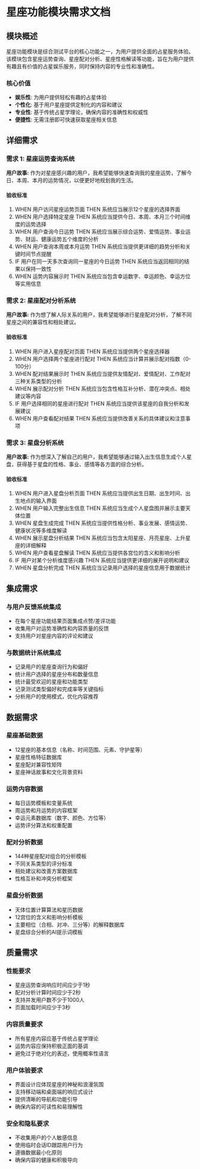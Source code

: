 # 星座功能模块需求文档

## 模块概述

星座功能模块是综合测试平台的核心功能之一，为用户提供全面的占星服务体验。该模块包含星座运势查询、星座配对分析、星座性格解读等功能，旨在为用户提供有趣且有价值的占星娱乐服务，同时保持内容的专业性和准确性。

### 核心价值
- **娱乐性**: 为用户提供轻松有趣的占星体验
- **个性化**: 基于用户星座提供定制化的内容和建议
- **专业性**: 基于传统占星学理论，确保内容的准确性和权威性
- **便捷性**: 无需注册即可快速获取星座相关信息

## 详细需求

### 需求 1: 星座运势查询系统

**用户故事:** 作为对星座感兴趣的用户，我希望能够快速查询我的星座运势，了解今日、本周、本月的运势情况，以便更好地规划我的生活。

#### 验收标准

1. WHEN 用户访问星座运势页面 THEN 系统应当展示12个星座的选择界面
2. WHEN 用户选择特定星座 THEN 系统应当提供今日、本周、本月三个时间维度的运势选择
3. WHEN 用户查询今日运势 THEN 系统应当展示综合运势、爱情运势、事业运势、财运、健康运势五个维度的分析
4. WHEN 用户查询本周或本月运势 THEN 系统应当提供更详细的趋势分析和关键时间节点提醒
5. IF 用户在同一天多次查询同一星座的今日运势 THEN 系统应当返回相同的结果以保持一致性
6. WHEN 运势内容展示时 THEN 系统应当包含幸运数字、幸运颜色、幸运方位等实用信息

### 需求 2: 星座配对分析系统

**用户故事:** 作为想了解人际关系的用户，我希望能够进行星座配对分析，了解不同星座之间的兼容性和相处建议。

#### 验收标准

1. WHEN 用户进入星座配对页面 THEN 系统应当提供两个星座选择器
2. WHEN 用户选择两个星座进行配对 THEN 系统应当计算并展示配对指数（0-100分）
3. WHEN 配对结果展示时 THEN 系统应当提供友情配对、爱情配对、工作配对三种关系类型的分析
4. WHEN 展示配对分析 THEN 系统应当包含性格互补分析、潜在冲突点、相处建议等内容
5. IF 用户选择相同的星座进行配对 THEN 系统应当提供该星座的自我分析和发展建议
6. WHEN 用户查看配对结果 THEN 系统应当提供改善关系的具体建议和注意事项

### 需求 3: 星盘分析系统

**用户故事:** 作为想深入了解自己的用户，我希望能够通过输入出生信息生成个人星盘，获得基于星盘的性格、事业、感情等各方面的综合分析。

#### 验收标准

1. WHEN 用户进入星盘分析页面 THEN 系统应当提供出生日期、出生时间、出生地点的输入界面
2. WHEN 用户输入完整出生信息 THEN 系统应当生成个人星盘图并展示主要天体位置
3. WHEN 星盘生成完成 THEN 系统应当提供性格分析、事业发展、感情运势、健康状况等多维度解读
4. WHEN 展示星盘分析结果 THEN 系统应当包含太阳星座、月亮星座、上升星座的详细解释
5. WHEN 用户查看星盘解读 THEN 系统应当提供各宫位的含义和影响分析
6. IF 用户对某个分析维度感兴趣 THEN 系统应当提供更详细的展开说明和建议
7. WHEN 星盘分析完成 THEN 系统应当记录用户选择的星座信息用于数据统计


## 集成需求

### 与用户反馈系统集成
- 在每个星座功能结果页面集成点赞/差评功能
- 收集用户对运势准确性和内容质量的反馈
- 支持用户对星座内容的评论和建议

### 与数据统计系统集成
- 记录用户的星座查询行为和偏好
- 统计用户选择的星座分布和数量信息
- 统计最受欢迎的星座和功能类型
- 记录测试类型偏好和完成率等关键指标
- 分析用户的使用模式，优化内容推荐


## 数据需求

### 星座基础数据
- 12星座的基本信息（名称、时间范围、元素、守护星等）
- 星座性格特征数据库
- 星座配对兼容性矩阵
- 星座神话故事和文化背景资料

### 运势内容数据
- 每日运势模板和变量系统
- 周运势和月运势的内容框架
- 幸运元素数据库（数字、颜色、方位等）
- 运势评分算法和权重配置

### 配对分析数据
- 144种星座配对组合的分析模板
- 不同关系类型的评分标准
- 相处建议和改善方案数据库
- 性格互补和冲突分析框架

### 星盘分析数据
- 天体位置计算算法和星历数据
- 12宫位的含义和影响分析模板
- 主要相位（合相、对冲、三分等）的解释数据库
- 星盘综合分析的AI提示词模板

## 质量需求

### 性能要求
- 星座运势查询响应时间应少于1秒
- 配对分析计算时间应少于2秒
- 支持并发用户数不少于1000人
- 页面加载时间应少于3秒

### 内容质量要求
- 所有星座内容应基于传统占星学理论
- 运势内容应保持积极正面的基调
- 避免过于绝对化的表述，使用概率性语言

### 用户体验要求
- 界面设计应体现星座的神秘和浪漫氛围
- 支持移动端和桌面端的响应式设计
- 提供清晰的导航和功能引导
- 确保内容的可读性和易理解性

### 安全和隐私要求
- 不收集用户的个人敏感信息
- 使用临时会话ID跟踪用户行为
- 遵循数据最小化原则
- 确保内容的健康和积极导向

